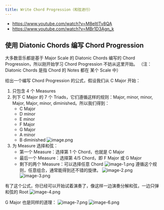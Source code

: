 ```yaml
---
title: Write Chord Progression（和弦进行）
---
```


- https://www.youtube.com/watch?v=M8eItITv8QA
- https://www.youtube.com/watch?v=MBr1D3Agn_k

## 使用 Diatonic Chords 编写 Chord Progression

大多数音乐都是基于 Major Scale 的 Diatonic Chords 编写的 Chord Progression，所以刚开始学习 Chord Progression 不妨从这里开始。
（注：Diatonic Chords 是指 Chord 的 Notes 都在 某个 Scale 中）

给出一个编写 Chord Progression 的公式，假设我们从 C Major 开始：

1. 只包含 4 个 Measures
2. 列下 C Major 的 7 个 Triads，它们遵循这样的规则：Major, minor, minor, Major, Major, minor, diminished。所以我们得到：
   - C Major
   - D minor
   - E minor
   - F Major
   - G Major
   - A minor
   - B diminished
     ![image.png](/images/Pub_Note_WriteChordProgression/image.png)
3. 为 Measure 选择和弦：
   - 第一个 Measure：选择第 1 个 Chord，也就是 C Major
   - 最后一个 Measure：选择第 4/5 Chord，即 F Major 或 G Major
   - 剩下的两个 Measure：可以选择任意 Chord
     ![image-1.png](/images/Pub_Note_WriteChordProgression/image-1.png)
     遵循这个规则，任意组合，通常能得到还不错的旋律。
     ![image-2.png](/images/Pub_Note_WriteChordProgression/image-2.png)
     ![image-3.png](/images/Pub_Note_WriteChordProgression/image-3.png)

有了这个公式，你已经可以开始试着演奏了，像这样一边演奏分解和弦，一边只弹和弦的 Root
![image-4.png](/images/Pub_Note_WriteChordProgression/image-4.png)

G Major 也是同样的道理：
![image-7.png](/images/Pub_Note_WriteChordProgression/image-7.png)
![image-6.png](/images/Pub_Note_WriteChordProgression/image-6.png)
